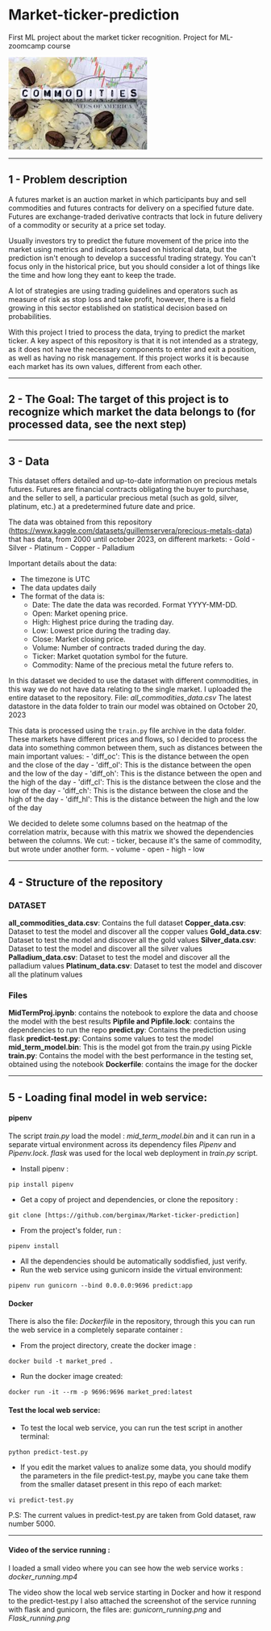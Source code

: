 # Market-ticker-prediction
First ML project about the market ticker recognition. Project for ML-zoomcamp course

![Screenshot](images.jpg)

---

## 1 - Problem description

A futures market is an auction market in which participants buy and sell commodities and futures contracts for delivery on a specified future date. Futures are exchange-traded derivative contracts that lock in future delivery of a commodity or security at a price set today.

Usually investors try to predict the future movement of the price into the market using metrics and indicators based on historical data, but the prediction isn't enough to develop a successful trading strategy. You can't focus only in the historical price, but you should consider a lot of things like the time and how long they eant to keep the trade. 

A lot of strategies are using trading guidelines and operators such as measure of risk as stop loss and take profit, however, there is a field growing in this sector established on statistical decision based on probabilities.

With this project I tried to process the data, trying to predict the market ticker. A key aspect of this repository is that it is not intended as a strategy, as it does not have the necessary components to enter and exit a position, as well as having no risk management. If this project works it is because each market has its own values, different from each other.

---
## 2 - The Goal: The target of this project is to recognize which market the data belongs to (for processed data, see the next step)
--- 

## 3 - Data
This dataset offers detailed and up-to-date information on precious metals futures. Futures are financial contracts obligating the buyer to purchase, and the seller to sell, a particular precious metal (such as gold, silver, platinum, etc.) at a predetermined future date and price.

The data was obtained from this repository (https://www.kaggle.com/datasets/guillemservera/precious-metals-data) that has data, from 2000 until october 2023, on different markets:
	- Gold 
	- Silver
	- Platinum
    	- Copper
    	- Palladium

Important details about the data:
- The timezone is UTC
- The data updates daily
- The format of the data is: 
	- Date: The date the data was recorded. Format YYYY-MM-DD.
	- Open: Market opening price.
	- High: Highest price during the trading day.
	- Low: Lowest price during the trading day.
	- Close: Market closing price.
	- Volume: Number of contracts traded during the day.
	- Ticker: Market quotation symbol for the future.
	- Commodity: Name of the precious metal the future refers to.
 
In this dataset we decided to use the dataset with different commodities, in this way we do not have data relating to the single market. I uploaded the entire dataset to the repository. File: *all_commodities_data.csv*
The latest datastore in the data folder to train our model was obtained on October 20, 2023
 
This data is processed using the ``train.py`` file archive in the data folder.
These markets have different prices and flows, so I decided to process the data into something common between them, such as distances between the main important values:
	- 'diff_oc': This is the distance between the open and the close of the day 
    	- 'diff_ol': This is the distance between the open and the low of the day 
    	- 'diff_oh': This is the distance between the open and the high of the day 
    	- 'diff_cl': This is the distance between the close and the low of the day 
    	- 'diff_ch': This is the distance between the close and the high of the day
    	- 'diff_hl': This is the distance between the high and the low of the day 

We decided to delete some columns based on the heatmap of the correlation matrix, because with this matrix we showed the dependencies between the columns.
We cut:
	- ticker, because it's the same of commodity, but wrote under another form.
	- volume
	- open
	- high
	- low

---

## 4 - Structure of the repository

### DATASET
**all_commodities_data.csv**: Contains the full dataset
**Copper_data.csv**: Dataset to test the model and discover all the copper values
**Gold_data.csv**: Dataset to test the model and discover all the gold values
**Silver_data.csv**: Dataset to test the model and discover all the silver values
**Palladium_data.csv**: Dataset to test the model and discover all the palladium values
**Platinum_data.csv**: Dataset to test the model and discover all the platinum values

### Files
**MidTermProj.ipynb**: contains the notebook to explore the data and choose the model with the best results
**Pipfile and Pipfile.lock**: contains the dependencies to run the repo
**predict.py**: Contains the prediction using flask
**predict-test.py**: Contains some values to test the model
**mid_term_model.bin**: This is the model got from the train.py using Pickle
**train.py**: Contains the model with the best performance in the testing set, obtained using the notebook
**Dockerfile**: contains the image for the docker

---

## 5 - Loading final model in web service:

#### pipenv

The script *train.py* load the model : *mid_term_model.bin* and it can run in a separate virtual environment across its dependency files *Pipenv* and *Pipenv.lock*.
*flask* was used for the local web deployment in *train.py* script.

- Install pipenv :
```
pip install pipenv
```
- Get a copy of project and dependencies, or clone the repository :
```
git clone [https://github.com/bergimax/Market-ticker-prediction]
```
- From the project's folder, run :
``` 
pipenv install
```
- All the dependencies should be automatically soddisfied, just verify.
- Run the web service using gunicorn inside the virtual environment:
```
pipenv run gunicorn --bind 0.0.0.0:9696 predict:app
```

#### Docker
There is also the file: *Dockerfile* in the repository, through this you can run the web service in a completely separate container :
- From the project directory, create the docker image :
```
docker build -t market_pred .
```
- Run the docker image created:
```
docker run -it --rm -p 9696:9696 market_pred:latest
```

#### Test the local web service:

- To test the local web service, you can run the test script in another terminal:
```
python predict-test.py
```
- If you edit the market values to analize some data, you should modify the parameters in the file predict-test.py, maybe you cane take them from the smaller dataset present in this repo of each market:
```
vi predict-test.py
```
P.S: The current values in predict-test.py are taken from Gold dataset, raw number 5000.

---

#### Video of the service running :
I loaded a small video where you can see how the web service works : *docker_running.mp4* 

The video show the local web service starting in Docker and how it respond to the predict-test.py
I also attached the screenshot of the service running with flask and gunicorn, the files are: *gunicorn_running.png* and *Flask_running.png*
